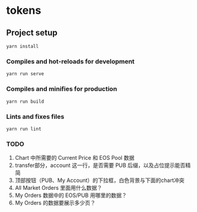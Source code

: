 # tokens

## Project setup
```
yarn install
```

### Compiles and hot-reloads for development
```
yarn run serve
```

### Compiles and minifies for production
```
yarn run build
```

### Lints and fixes files
```
yarn run lint
```


### TODO
1. Chart 中所需要的 Current Price 和 EOS Pool 数据
2. transfer部分，account 这一行，是否需要 PUB 后缀，以及占位提示能否精简
3. 顶部按钮（PUB、My Account）的下拉框，白色背景与下面的chart冲突
4. All Market Orders 里面用什么数据？
5. My Orders 数据中的 EOS/PUB 用哪里的数据？
6. My Orders 的数据要展示多少页？